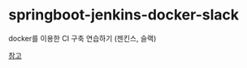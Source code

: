 # springboot-jenkins-docker-slack
docker를 이용한 CI 구축 연습하기 (젠킨스, 슬랙)

[참고](https://jojoldu.tistory.com/139)